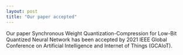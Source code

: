 ```yaml
---
layout: post
title: "Our paper accepted"
---
```


Our paper Synchronous Weight Quantization-Compression for Low-Bit Quantized Neural Network has been accepted by 2021 IEEE Global Conference on Artificial Intelligence and Internet of Things (GCAIoT). 
